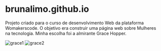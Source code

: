 # brunalimo.github.io
Projeto criado para o curso de desenvolvimento Web da plataforma Womakerscode.
O objetivo era construir uma página web sobre Mulheres na tecnologia.
Minha escolha foi a almirante Grace Hopper.

![grace1](https://github.com/brunalimo/brunalimo.github.io/assets/111705508/2508d9df-a369-4c08-88de-e8764db00c03)
![grace2](https://github.com/brunalimo/brunalimo.github.io/assets/111705508/5b857df0-30a4-40d7-9ee1-76807c9a9ea3)


